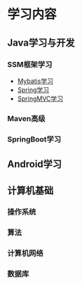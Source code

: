 # 学习内容

## Java学习与开发

### SSM框架学习

- [Mybatis学习](SSM框架学习/Mybatis/README.md)
- [Spring学习](SSM框架学习/Spring/README.md)
- [SpringMVC学习](SSM框架学习/SpringMVC/README.md)

### Maven高级

### SpringBoot学习

## Android学习

## 计算机基础

### 操作系统

### 算法

### 计算机网络

### 数据库

